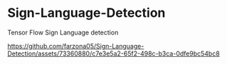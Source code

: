 # Sign-Language-Detection
Tensor Flow Sign Language detection


https://github.com/farzona05/Sign-Language-Detection/assets/73360880/c7e3e5a2-65f2-498c-b3ca-0dfe9bc54bc8

